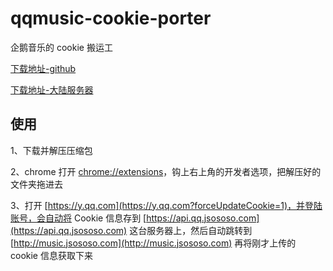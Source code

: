 # qqmusic-cookie-porter
企鹅音乐的 cookie 搬运工

[下载地址-github](https://github.com/jsososo/qqmusic-cookie-porter/releases)

[下载地址-大陆服务器](http://music.jsososo.com/download/qqmusic_cookie_porter_1_0.zip)

## 使用
1、下载并解压压缩包

2、chrome 打开 [chrome://extensions](chrome://extensions)，钩上右上角的开发者选项，把解压好的文件夹拖进去

3、打开 [https://y.qq.com](https://y.qq.com?forceUpdateCookie=1)，并登陆账号，会自动将 Cookie 信息存到
   [https://api.qq.jsososo.com](https://api.qq.jsososo.com) 这台服务器上，然后自动跳转到 [http://music.jsososo.com](http://music.jsososo.com)
   再将刚才上传的 cookie 信息获取下来
